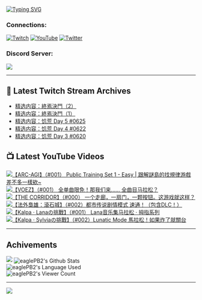 <!--### Hello people, I'm EaglePB2 - The one who building something for fun 👋
Thank you for standby for this profile.   
The purpose of this profile is coming soon.   
You may come back later, as you wish if this readme.md is updated.   -->

<a href="https://git.io/typing-svg"><img src="https://readme-typing-svg.herokuapp.com?font=Fira+Code&duration=1000&pause=5000&vCenter=true&random=false&width=500&lines=%F0%9F%91%8B+Hello+Everyone%2C+I'm+EaglePB2.;%F0%9F%99%87+Thank+you+for+stopping+by+my+profile.+;%F0%9F%94%AD+%3D%3D%3D%3D+%F0%9F%94%AD;%F0%9F%91%8B+%E4%BD%A0%E5%A5%BD%EF%BC%8C%E6%AD%A1%E8%BF%8E%E4%BE%86%E5%88%B0%E6%88%91%E7%9A%84%E4%BB%A3%E7%A2%BC%E5%BA%AB%E3%80%82;%F0%9F%99%87+%E6%84%9F%E8%AC%9D%E5%89%8D%E4%BE%86%E5%8F%83%E8%A7%80%E5%B0%8F%E5%B1%8B+owo~" alt="Typing SVG" /></a>

### Connections:

[![Twitch](https://img.shields.io/badge/Twitch-9347FF?style=flat-square&logo=twitch&logoColor=white)](https://www.twitch.tv/eaglepb2)
[![YouTube](https://img.shields.io/badge/YouTube-%23FF0000.svg?style=flat-square&logo=YouTube&logoColor=white)](https://www.youtube.com/eaglepb2)
[![Twitter](https://img.shields.io/badge/Twitter-%231DA1F2.svg?style=flat-square&logo=Twitter&logoColor=white)](https://twitter.com/eaglepb2)

### Discord Server:

[![](https://invidget.switchblade.xyz/qKrub9b?theme=dark&language=ch)](https://discord.gg/qKrub9b)

---

## 👾 Latest Twitch Stream Archives
<!-- TWITCH:START -->
- [精选内容：終焉決鬥（2）](https://www.twitch.tv/videos/2400633957)
- [精选内容：終焉決鬥（1）](https://www.twitch.tv/videos/2400633622)
- [精选内容：饥荒 Day 5 #0625](https://www.twitch.tv/videos/1928635454)
- [精选内容：饥荒 Day 4 #0622](https://www.twitch.tv/videos/1924829900)
- [精选内容：饥荒 Day 3 #0620](https://www.twitch.tv/videos/1921769687)
<!-- TWITCH:END -->



## 📺 Latest YouTube Videos
<!-- YOUTUBE:START -->
<!-- YOUTUBE:END -->

<!-- BEGIN YOUTUBE-CARDS -->
<a href="https://www.youtube.com/watch?v=hdvNa-WBnjg">
  <picture>
    <source media="(prefers-color-scheme: dark)" srcset="https://ytcards.demolab.com/?id=hdvNa-WBnjg&title=%E3%80%90ARC-AGI%E3%80%91%EF%BC%88%23001%EF%BC%89+Public+Training+Set+1+-+Easy+%7C+%E8%B7%9F%E8%A7%A3%E8%AC%8E%E5%B3%B6%E7%9A%84%E6%89%BE%E8%A6%8F%E5%BE%8B%E6%B8%B8%E6%88%B2%E5%B7%AE%E4%B8%8D%E5%A4%9A%E4%B8%80%E6%A8%A3%E6%AC%B8~&lang=zh&timestamp=1759743066&background_color=%230d1117&title_color=%23ffffff&stats_color=%23dedede&max_title_lines=1&width=250&border_radius=5&duration=0">
    <img src="https://ytcards.demolab.com/?id=hdvNa-WBnjg&title=%E3%80%90ARC-AGI%E3%80%91%EF%BC%88%23001%EF%BC%89+Public+Training+Set+1+-+Easy+%7C+%E8%B7%9F%E8%A7%A3%E8%AC%8E%E5%B3%B6%E7%9A%84%E6%89%BE%E8%A6%8F%E5%BE%8B%E6%B8%B8%E6%88%B2%E5%B7%AE%E4%B8%8D%E5%A4%9A%E4%B8%80%E6%A8%A3%E6%AC%B8~&lang=zh&timestamp=1759743066&background_color=%23ffffff&title_color=%2324292f&stats_color=%2357606a&max_title_lines=1&width=250&border_radius=5&duration=0" alt="【ARC-AGI】（#001） Public Training Set 1 - Easy | 跟解謎島的找規律游戲差不多一樣欸~" title="【ARC-AGI】（#001） Public Training Set 1 - Easy | 跟解謎島的找規律游戲差不多一樣欸~">
  </picture>
</a>
<a href="https://www.youtube.com/watch?v=adG5j4fObas">
  <picture>
    <source media="(prefers-color-scheme: dark)" srcset="https://ytcards.demolab.com/?id=adG5j4fObas&title=%E3%80%90VOEZ%E3%80%91%EF%BC%88%23001%EF%BC%89+%E5%85%A8%E5%8D%95%E6%9B%B2%E9%99%90%E5%85%8D%EF%BC%81%E9%82%A3%E6%88%91%E4%BB%AC%E6%9D%A5%E2%80%A6%E2%80%A6+%E5%85%A8%E6%9B%B2%E7%9B%AE%E9%A9%AC%E6%8B%89%E6%9D%BE%EF%BC%9F&lang=zh&timestamp=1758006205&background_color=%230d1117&title_color=%23ffffff&stats_color=%23dedede&max_title_lines=1&width=250&border_radius=5&duration=27027">
    <img src="https://ytcards.demolab.com/?id=adG5j4fObas&title=%E3%80%90VOEZ%E3%80%91%EF%BC%88%23001%EF%BC%89+%E5%85%A8%E5%8D%95%E6%9B%B2%E9%99%90%E5%85%8D%EF%BC%81%E9%82%A3%E6%88%91%E4%BB%AC%E6%9D%A5%E2%80%A6%E2%80%A6+%E5%85%A8%E6%9B%B2%E7%9B%AE%E9%A9%AC%E6%8B%89%E6%9D%BE%EF%BC%9F&lang=zh&timestamp=1758006205&background_color=%23ffffff&title_color=%2324292f&stats_color=%2357606a&max_title_lines=1&width=250&border_radius=5&duration=27027" alt="【VOEZ】（#001） 全单曲限免！那我们来…… 全曲目马拉松？" title="【VOEZ】（#001） 全单曲限免！那我们来…… 全曲目马拉松？">
  </picture>
</a>
<a href="https://www.youtube.com/watch?v=4fr-y97u3N0">
  <picture>
    <source media="(prefers-color-scheme: dark)" srcset="https://ytcards.demolab.com/?id=4fr-y97u3N0&title=%E3%80%90THE+CORRIDOR%E3%80%91%EF%BC%88%23000%EF%BC%89+%E4%B8%80%E4%B8%AA%E8%B5%B0%E5%BB%8A%EF%BC%8C%E4%B8%80%E6%89%87%E9%97%A8%EF%BC%8C%E4%B8%80%E9%A2%97%E6%8C%89%E9%92%AE%E3%80%82%E8%BF%99%E6%B8%B8%E6%88%8F%E5%B0%B1%E8%BF%99%E6%A0%B7%EF%BC%9F&lang=zh&timestamp=1757947940&background_color=%230d1117&title_color=%23ffffff&stats_color=%23dedede&max_title_lines=1&width=250&border_radius=5&duration=2219">
    <img src="https://ytcards.demolab.com/?id=4fr-y97u3N0&title=%E3%80%90THE+CORRIDOR%E3%80%91%EF%BC%88%23000%EF%BC%89+%E4%B8%80%E4%B8%AA%E8%B5%B0%E5%BB%8A%EF%BC%8C%E4%B8%80%E6%89%87%E9%97%A8%EF%BC%8C%E4%B8%80%E9%A2%97%E6%8C%89%E9%92%AE%E3%80%82%E8%BF%99%E6%B8%B8%E6%88%8F%E5%B0%B1%E8%BF%99%E6%A0%B7%EF%BC%9F&lang=zh&timestamp=1757947940&background_color=%23ffffff&title_color=%2324292f&stats_color=%2357606a&max_title_lines=1&width=250&border_radius=5&duration=2219" alt="【THE CORRIDOR】（#000） 一个走廊，一扇门，一颗按钮。这游戏就这样？" title="【THE CORRIDOR】（#000） 一个走廊，一扇门，一颗按钮。这游戏就这样？">
  </picture>
</a>
<a href="https://www.youtube.com/watch?v=sfn9jfKVvpQ">
  <picture>
    <source media="(prefers-color-scheme: dark)" srcset="https://ytcards.demolab.com/?id=sfn9jfKVvpQ&title=%E3%80%90%E6%B3%95%E5%A4%96%E6%A2%9F%E9%9B%84%EF%BC%9A%E6%BB%BE%E7%9F%B3%E5%9F%8E%E3%80%91%EF%BC%88%23002%EF%BC%89%E9%83%BD%E5%B8%82%E4%BC%A0%E8%AF%B4%E5%89%A7%E6%83%85%E6%A8%A1%E5%BC%8F+%E9%80%9F%E9%80%9A%EF%BC%81%EF%BC%88%E5%8C%85%E5%90%ABDLC%EF%BC%81%EF%BC%89&lang=zh&timestamp=1757873077&background_color=%230d1117&title_color=%23ffffff&stats_color=%23dedede&max_title_lines=1&width=250&border_radius=5&duration=21003">
    <img src="https://ytcards.demolab.com/?id=sfn9jfKVvpQ&title=%E3%80%90%E6%B3%95%E5%A4%96%E6%A2%9F%E9%9B%84%EF%BC%9A%E6%BB%BE%E7%9F%B3%E5%9F%8E%E3%80%91%EF%BC%88%23002%EF%BC%89%E9%83%BD%E5%B8%82%E4%BC%A0%E8%AF%B4%E5%89%A7%E6%83%85%E6%A8%A1%E5%BC%8F+%E9%80%9F%E9%80%9A%EF%BC%81%EF%BC%88%E5%8C%85%E5%90%ABDLC%EF%BC%81%EF%BC%89&lang=zh&timestamp=1757873077&background_color=%23ffffff&title_color=%2324292f&stats_color=%2357606a&max_title_lines=1&width=250&border_radius=5&duration=21003" alt="【法外梟雄：滾石城】（#002）都市传说剧情模式 速通！（包含DLC！）" title="【法外梟雄：滾石城】（#002）都市传说剧情模式 速通！（包含DLC！）">
  </picture>
</a>
<a href="https://www.youtube.com/watch?v=Z3JzBPDwRYs">
  <picture>
    <source media="(prefers-color-scheme: dark)" srcset="https://ytcards.demolab.com/?id=Z3JzBPDwRYs&title=%E3%80%90Kalpa+%C2%B7+Lana%E3%81%AE%E6%8C%91%E6%88%B0%E3%80%91%EF%BC%88%23001%EF%BC%89+Lana%E9%9F%B3%E4%B9%90%E9%9B%86%E9%A9%AC%E6%8B%89%E6%9D%BE+%C2%B7+%E6%8B%87%E6%8C%87%E7%B3%BB%E5%88%97&lang=zh&timestamp=1756836380&background_color=%230d1117&title_color=%23ffffff&stats_color=%23dedede&max_title_lines=1&width=250&border_radius=5&duration=4432">
    <img src="https://ytcards.demolab.com/?id=Z3JzBPDwRYs&title=%E3%80%90Kalpa+%C2%B7+Lana%E3%81%AE%E6%8C%91%E6%88%B0%E3%80%91%EF%BC%88%23001%EF%BC%89+Lana%E9%9F%B3%E4%B9%90%E9%9B%86%E9%A9%AC%E6%8B%89%E6%9D%BE+%C2%B7+%E6%8B%87%E6%8C%87%E7%B3%BB%E5%88%97&lang=zh&timestamp=1756836380&background_color=%23ffffff&title_color=%2324292f&stats_color=%2357606a&max_title_lines=1&width=250&border_radius=5&duration=4432" alt="【Kalpa · Lanaの挑戰】（#001） Lana音乐集马拉松 · 拇指系列" title="【Kalpa · Lanaの挑戰】（#001） Lana音乐集马拉松 · 拇指系列">
  </picture>
</a>
<a href="https://www.youtube.com/watch?v=YViCeLZOCw8">
  <picture>
    <source media="(prefers-color-scheme: dark)" srcset="https://ytcards.demolab.com/?id=YViCeLZOCw8&title=%E3%80%90Kalpa+%C2%B7+Sylvia%E3%81%AE%E6%8C%91%E6%88%B0%E3%80%91%EF%BC%88%23002%EF%BC%89Lunatic+Mode+%E9%A6%AC%E6%8B%89%E6%9D%BE%EF%BC%81%E5%A6%82%E6%9E%9C%E7%82%B8%E4%BA%86%E5%B0%B1%E9%97%9C%E5%8F%B0&lang=zh&timestamp=1756636462&background_color=%230d1117&title_color=%23ffffff&stats_color=%23dedede&max_title_lines=1&width=250&border_radius=5&duration=11340">
    <img src="https://ytcards.demolab.com/?id=YViCeLZOCw8&title=%E3%80%90Kalpa+%C2%B7+Sylvia%E3%81%AE%E6%8C%91%E6%88%B0%E3%80%91%EF%BC%88%23002%EF%BC%89Lunatic+Mode+%E9%A6%AC%E6%8B%89%E6%9D%BE%EF%BC%81%E5%A6%82%E6%9E%9C%E7%82%B8%E4%BA%86%E5%B0%B1%E9%97%9C%E5%8F%B0&lang=zh&timestamp=1756636462&background_color=%23ffffff&title_color=%2324292f&stats_color=%2357606a&max_title_lines=1&width=250&border_radius=5&duration=11340" alt="【Kalpa · Sylviaの挑戰】（#002）Lunatic Mode 馬拉松！如果炸了就關台" title="【Kalpa · Sylviaの挑戰】（#002）Lunatic Mode 馬拉松！如果炸了就關台">
  </picture>
</a>
<!-- END YOUTUBE-CARDS -->

---

## Achivements
[![](https://github-profile-trophy.vercel.app/?username=eaglepb2&theme=monokai&no-bg=true&&title=Repositories,Issues,Commit,MultiLanguage)](https://github.com/anuraghazra/github-readme-stats)
<img align="center" alt="eaglePB2's Github Stats" src="https://github-readme-stats.vercel.app/api?username=eaglePB2&show_icons=true&hide_border=true&theme=merko" />
<br>
<img align="center" alt="eaglePB2's Language Used" src="https://github-readme-stats.vercel.app/api/top-langs/?username=eaglePB2&show_icons=true&hide_border=true&theme=merko&layout=compact&langs_count=8" />
<br>
<img align="center" alt="eaglePB2's Viewer Count" src="https://visitcount.itsvg.in/api?id=eaglepb2&label=Profile%20Views&color=3&icon=5&pretty=true" />

<hr>

<!-- RANDOMQUOTE:START -->
![](https://quotes-github-readme.vercel.app/api?type=horizontal&theme=merko)
<!-- RANDOMQUOTE:END -->


<!--
       _____   _   _   _____       _____   _   _   ____   
      |_   _| | | | | |  ___|     |  ___| | \ | | |  _  \  
        | |   | |_| | | |___      | |___  |  \| | | | | | 
        | |   |  _  | |  ___|     |  ___| |     | | | | | 
        | |   | | | | | |___      | |___  | |\  | | |_| | 
        |_|   |_| |_| |_____|     |_____| |_| \_| |____ / 
      
-->
